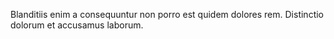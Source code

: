 Blanditiis enim a consequuntur non porro est quidem dolores rem. Distinctio dolorum et accusamus laborum.